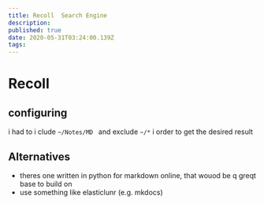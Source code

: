 ```yaml
---
title: Recoll  Search Engine
description: 
published: true
date: 2020-05-31T03:24:00.139Z
tags: 
---
```


# Recoll
## configuring

i had to i clude `~/Notes/MD ` and exclude `~/*` i  order to get the desired result  

## Alternatives
- theres one written in python for markdown online, that wouod be q greqt base to build on
- use something like elasticlunr (e.g. mkdocs)
